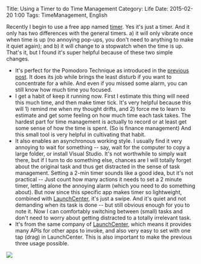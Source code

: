 Title: Using a Timer to do Time Management
Category: Life
Date: 2015-02-20 1:00
Tags: TimeManagement, English

Recently I begin to use a free app named [timer](https://itunes.apple.com/us/app/timer/id507518845?mt=8).
Yes it's just a timer.
And it only has two differences with the general timers. 
a) it will only vibrate once when time is up (no annoying pop-ups, you don't need to anything to make it quiet again); and
b) it will change to a stopwatch when the time is up.
That's it, but I found it's super helpful because of these two simple changes.

* It's perfect for the Pomodoro Technique as introduced in the [previous post](https://grapeot.me/more-tips-about-time-management.html). It does its job while brings the least disturb if you want to concentrate for a while.
And even if you missed some alarm, you can still know how much time you focused. 
* I get a habit of keep it running now.
First I estimate this thing will need this much time, and then make timer tick.
It's very helpful because this will 1) remind me when my thought drifts, and 2) force me to learn to estimate and get some feeling on how much time each task takes.
The hardest part for time management is actually to record or at least get some sense of how the time is spent.
(So is finance management) And this small tool is very helpful in cultivating that habit.
* It also enables an asynchronous working style.
I usually find it very annoying to wait for something -- say, wait for the computer to copy a large folder, or install Visual Studio.
It's not worthwhile to simply wait there, but if I turn to do something else, chances are I will totally forget about the original task and thus get distracted in the sense of task management.
Setting a 2-min timer sounds like a good idea, but it's not practical -- Just count how many actions it needs to set a 2 minute timer, letting alone the annoying alarm (which you need to do something about).
But now since this specific app makes timer so lightweight, combined with [LaunchCenter](http://contrast.co/launch-center-pro/), it's just a swipe.
And it's quiet and not demanding when its task is done -- but still obvious enough for you to note it.
Now I can comfortably switching between (small) tasks and don't need to worry about getting distracted to a totally irrelevant task.
* It's from the same company of [LaunchCenter](http://contrast.co/launch-center-pro/), which means it provides many APIs for other apps to invoke, and also very easy to set with one tap (drag) in LaunchCenter. This is also important to make the previous three usage possible.

![](http://a2.mzstatic.com/us/r30/Purple/v4/d1/c3/fe/d1c3fe7f-ecb8-ff3a-7e14-0394348e1ac6/screen568x568.jpeg)
